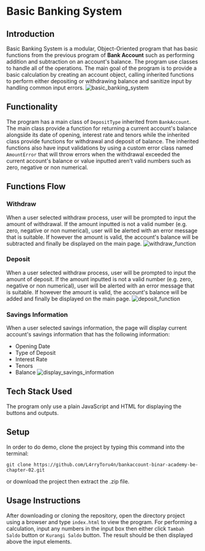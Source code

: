 # Basic Banking System
## Introduction
Basic Banking System is a modular, Object-Oriented program that has basic functions from the previous program of **Bank Account** such as performing addition and subtraction on an account's balance. The program use classes to handle all of the operations. The main goal of the program is to provide a basic calculation by creating an account object, calling inherited functions to perform either depositing or withdrawing balance and sanitize input by handling common input errors.
![basic_banking_system](https://github.com/user-attachments/assets/58e2626a-3028-4246-ba37-a0fd5c64890c)

## Functionality
The program has a main class of `DepositType` inherited from `BankAccount`. The main class provide a function for returning a current account's balance alongside its date of opening, interest rate and tenors while the inherited class provide functions for withdrawal and deposit of balance. The inherited functions also have input validations by using a custom error class named `AmountError` that will throw errors when the withdrawal exceeded the current account's balance or value inputted aren't valid numbers such as zero, negative or non numerical.

## Functions Flow
### Withdraw
When a user selected withdraw process, user will be prompted to input the amount of withdrawal. If the amount inputted is not a valid number (e.g. zero, negative or non numerical), user will be alerted with an error message that is suitable. If however the amount is valid, the account's balance will be subtracted and finally be displayed on the main page.
![withdraw_function](https://github.com/user-attachments/assets/3ef1ee48-2c5a-4f68-9fa7-51a9f88dfb9a)

### Deposit
When a user selected withdraw process, user will be prompted to input the amount of deposit. If the amount inputted is not a valid number (e.g. zero, negative or non numerical), user will be alerted with an error message that is suitable. If however the amount is valid, the account's balance will be added and finally be displayed on the main page.
![deposit_function](https://github.com/user-attachments/assets/eb0b45c2-94b6-4e21-b75c-9e59e72e0b9b)

### Savings Information
When a user selected savings information, the page will display current account's savings information that has the following information: 
- Opening Date
- Type of Deposit
- Interest Rate
- Tenors
- Balance
![display_savings_information](https://github.com/user-attachments/assets/b83b7130-e7e6-4d41-bd26-10b47aa12720)

## Tech Stack Used
The program only use a plain JavaScript and HTML for displaying the buttons and outputs.

## Setup
In order to do demo, clone the project by typing this command into the terminal: 
```
git clone https://github.com/L4rryToru4n/bankaccount-binar-academy-be-chapter-02.git
```
or download the project then extract the .zip file.

## Usage Instructions
After downloading or cloning the repository, open the directory project using a browser and type `index.html` to view the program. For performing a calculation, input any numbers in the input box then either click `Tambah Saldo` button or `Kurangi Saldo` button. The result should be then displayed above the input elements.
